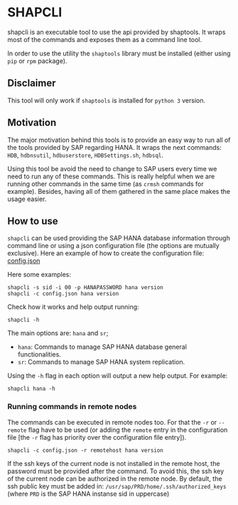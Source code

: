 # SHAPCLI

shapcli is an executable tool to use the api provided by shaptools. It wraps most of the commands and
exposes them as a command line tool.

In order to use the utility the `shaptools` library must be installed (either using `pip` or `rpm` package).

## Disclaimer

This tool will only work if `shaptools` is installed for `python 3` version.

## Motivation

The major motivation behind this tools is to provide an easy way to run all of the tools provided by
SAP regarding HANA. It wraps the next commands: `HDB`, `hdbnsutil`, `hdbuserstore`,
`HDBSettings.sh`, `hdbsql`.

Using this tool be avoid the need to change to SAP users every time we need to run any of these
commands. This is really helpful when we are running other commands in the same time (as `crmsh`
commands for example). Besides, having all of them gathered in the same place makes the usage
easier.

## How to use

`shapcli` can be used providing the SAP HANA database information through command line or using a
json configuration file (the options are mutually exclusive).
Here an example of how to create the configuration file: [config.json](shapcli.config.example)

Here some examples:

```
shapcli -s sid -i 00 -p HANAPASSWORD hana version
shapcli -c config.json hana version
```

Check how it works and help output running:

```
shapcli -h
```

The main options are: `hana` and `sr`;

* `hana`: Commands to manage SAP HANA database general functionalities.
* `sr`: Commands to manage SAP HANA system replication.

Using the `-h` flag in each option will output a new help output. For example:

```
shapcli hana -h
```

### Running commands in remote nodes

The commands can be executed in remote nodes too. For that the `-r` or `--remote` flag have to be
used (or adding the `remote` entry in the configuration file [the `-r` flag has priority over the configuration file entry]).

```
shapcli -c config.json -r remotehost hana version
```

If the ssh keys of the current node is not installed in the remote host, the password must be
provided after the command. To avoid this, the ssh key of the current node can be authorized in the
remote node. By default, the ssh public key must be added in: `/usr/sap/PRD/home/.ssh/authorized_keys`
(where `PRD` is the SAP HANA instanse sid in uppercase)
